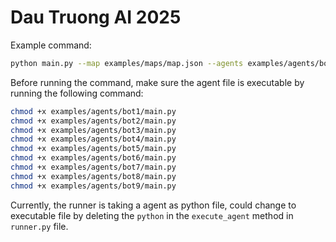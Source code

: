 # Dau Truong AI 2025
Example command:
```bash
python main.py --map examples/maps/map.json --agents examples/agents/bot4/main.py examples/agents/bot5/main.py examples/agents/bot6/main.py --output data/logs/bot4_vs_bot5_vs_bot6.json
```

Before running the command, make sure the agent file is executable by running the following command:
```bash
chmod +x examples/agents/bot1/main.py
chmod +x examples/agents/bot2/main.py
chmod +x examples/agents/bot3/main.py
chmod +x examples/agents/bot4/main.py
chmod +x examples/agents/bot5/main.py
chmod +x examples/agents/bot6/main.py
chmod +x examples/agents/bot7/main.py
chmod +x examples/agents/bot8/main.py
chmod +x examples/agents/bot9/main.py
```

Currently, the runner is taking a agent as python file, could change to executable file by deleting the `python` in the `execute_agent` method in `runner.py` file.

